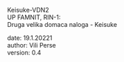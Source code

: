 Keisuke-VDN2 <br>
UP FAMNIT, RIN-1:<br>
Druga velika domaca naloga - Keisuke <br>

date: 19.1.20221 <br>
author: Vili Perse <br>
version: 0.4 <br>
